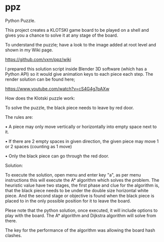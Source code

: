 # ppz
Python Puzzle.

 This project creates a KLOTSKI game board to be played on a shell and gives you a chance to solve it at any stage of the board.

 To understand the puzzle; have a look to the image added at root level and shown in my Wiki page.

https://github.com/vxm/ppz/wiki

 I prepared this solution script inside Blender 3D software (which has a Python API) so it would give animation keys to each piece each step. The render solution can be found here;
 
 https://www.youtube.com/watch?v=cS4G4g7pAXw


 How does the Klotski puzzle work:

To solve the puzzle, the black piece needs to leave by red door.


The rules are:

  • A piece may only move vertically or horizontally into empty
  space next to it. 

  • If there are 2 empty spaces in given direction, the given piece
  may move 1 or 2 spaces (counting as 1 move)

  • Only the black piece can go through the red door.
  
  
Solution:
  

 To execute the solution, open menu and enter key "a", as per menu instructions this will execute the A* algorithm which solves the problem. The heuristic value have two stages, the first phase and clue for the algorithm is, that the black piece needs to be under the double size horizontal white piece. And the second stage or objective is found when the black piece is placed to in the only possible position for it to leave the board.
 
 Plese note that the python solution, once executed, it will include options to play with the board. The A* algorithm and Dijkstra algorithm will solve from there.
 
 The key for the performance of the algorithm was allowing the board hash clashes.

 
